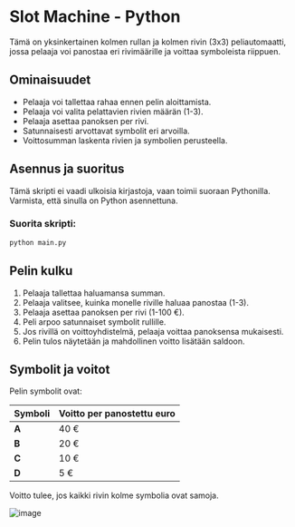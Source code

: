 # Slot Machine - Python

Tämä on yksinkertainen kolmen rullan ja kolmen rivin (3x3) peliautomaatti, jossa pelaaja voi panostaa eri rivimäärille ja voittaa symboleista riippuen.

## Ominaisuudet

- Pelaaja voi tallettaa rahaa ennen pelin aloittamista.
- Pelaaja voi valita pelattavien rivien määrän (1-3).
- Pelaaja asettaa panoksen per rivi.
- Satunnaisesti arvottavat symbolit eri arvoilla.
- Voittosumman laskenta rivien ja symbolien perusteella.

## Asennus ja suoritus

Tämä skripti ei vaadi ulkoisia kirjastoja, vaan toimii suoraan Pythonilla. Varmista, että sinulla on Python asennettuna.

### Suorita skripti:

```sh
python main.py
```

## Pelin kulku

1. Pelaaja tallettaa haluamansa summan.
2. Pelaaja valitsee, kuinka monelle riville haluaa panostaa (1-3).
3. Pelaaja asettaa panoksen per rivi (1-100 €).
4. Peli arpoo satunnaiset symbolit rullille.
5. Jos rivillä on voittoyhdistelmä, pelaaja voittaa panoksensa mukaisesti.
6. Pelin tulos näytetään ja mahdollinen voitto lisätään saldoon.

## Symbolit ja voitot

Pelin symbolit ovat:

| Symboli | Voitto per panostettu euro |
| ------- | -------------------------- |
| **A**   | 40 €                       |
| **B**   | 20 €                       |
| **C**   | 10 €                       |
| **D**   | 5 €                        |

Voitto tulee, jos kaikki rivin kolme symbolia ovat samoja.

![image](https://github.com/user-attachments/assets/d2aa7746-1b97-406e-b8fb-eabbc8dbb16d)

